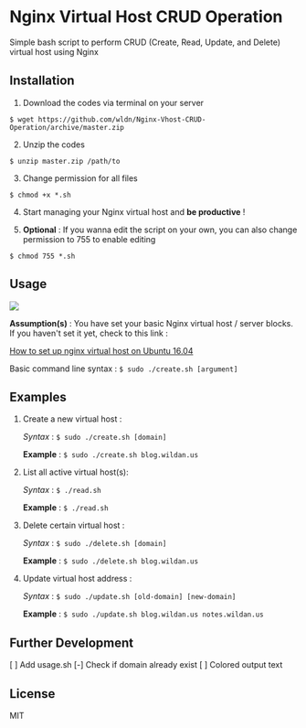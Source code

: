 # Nginx Virtual Host CRUD Operation

Simple bash script to perform CRUD (Create, Read, Update, and Delete) virtual host using Nginx

## Installation
1. Download the codes via terminal on your server

  `$ wget https://github.com/wldn/Nginx-Vhost-CRUD-Operation/archive/master.zip`

2. Unzip the codes

  `$ unzip master.zip /path/to`
  
3. Change permission for all files

  `$ chmod +x *.sh`
  
4. Start managing your Nginx virtual host and **be productive** !

5. **Optional** : If you wanna edit the script on your own, you can also change permission to 755 to enable editing

  `$ chmod 755 *.sh`
  
## Usage

![](http://i.giphy.com/bmJBov60DXOvu.gif)

**Assumption(s)** : You have set your basic Nginx virtual host / server blocks. If you haven't set it yet, check to this link : 

[How to set up nginx virtual host on Ubuntu 16.04](https://www.digitalocean.com/community/tutorials/how-to-set-up-nginx-server-blocks-virtual-hosts-on-ubuntu-16-04)

Basic command line syntax :
  `$ sudo ./create.sh [argument]`

## Examples
1. Create a new virtual host : 
   
   *Syntax* : `$ sudo ./create.sh [domain]`

   **Example** : `$ sudo ./create.sh blog.wildan.us`

2. List all active virtual host(s): 
   
   *Syntax* : `$ ./read.sh`

   **Example** : `$ ./read.sh`

3. Delete certain virtual host : 
   
   *Syntax* : `$ sudo ./delete.sh [domain]`

   **Example** : `$ sudo ./delete.sh blog.wildan.us`

4. Update virtual host address : 
   
   *Syntax* : `$ sudo ./update.sh [old-domain] [new-domain]`

   **Example** : `$ sudo ./update.sh blog.wildan.us notes.wildan.us`

## Further Development
[ ] Add usage.sh
[-] Check if domain already exist
[ ] Colored output text

## License

MIT
